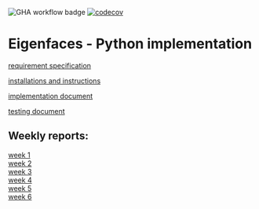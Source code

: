 ![GHA workflow badge](https://github.com/ni-eminen/eigenface/workflows/CI/badge.svg)
[![codecov](https://codecov.io/github/ni-eminen/eigenface/branch/master/graph/badge.svg?token=OE1J0JCOY3)](https://codecov.io/github/ni-eminen/eigenface)

# Eigenfaces - Python implementation

[requirement specification](https://github.com/ni-eminen/eigenface/blob/master/documentation/requirement-specification.md)

[installations and instructions](https://github.com/ni-eminen/eigenface/blob/master/documentation/instructions.md)

[implementation document](https://github.com/ni-eminen/eigenface/blob/master/documentation/implementation.md)

[testing document](https://github.com/ni-eminen/eigenface/blob/master/documentation/test_documentation.md)


## Weekly reports:
[week 1](https://github.com/ni-eminen/eigenface/blob/master/documentation/weekly/week1.md)</br>
[week 2](https://github.com/ni-eminen/eigenface/blob/master/documentation/weekly/week2.md)</br>
[week 3](https://github.com/ni-eminen/eigenface/blob/master/documentation/weekly/week3.md)</br>
[week 4](https://github.com/ni-eminen/eigenface/blob/master/documentation/weekly/week4.md)</br>
[week 5](https://github.com/ni-eminen/eigenface/blob/master/documentation/weekly/week5.md)</br>
[week 6](https://github.com/ni-eminen/eigenface/blob/master/documentation/weekly/week6.md)
